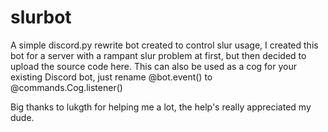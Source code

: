 # slurbot
A simple discord.py rewrite bot created to control slur usage, I created this bot for a server with a rampant slur problem at first, but then decided to upload the source code here. This can also be used as a cog for your existing Discord bot, just rename  @bot.event() to @commands.Cog.listener()

Big thanks to lukgth for helping me a lot, the help's really appreciated my dude.
